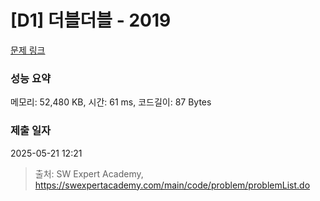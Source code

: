 # [D1] 더블더블 - 2019 

[문제 링크](https://swexpertacademy.com/main/code/problem/problemDetail.do?contestProbId=AV5QDEX6AqwDFAUq) 

### 성능 요약

메모리: 52,480 KB, 시간: 61 ms, 코드길이: 87 Bytes

### 제출 일자

2025-05-21 12:21



> 출처: SW Expert Academy, https://swexpertacademy.com/main/code/problem/problemList.do